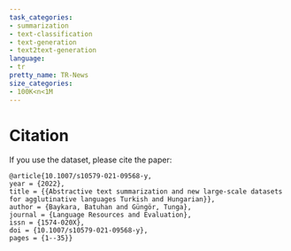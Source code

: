 ```yaml
---
task_categories:
- summarization
- text-classification
- text-generation
- text2text-generation
language:
- tr
pretty_name: TR-News
size_categories:
- 100K<n<1M
---
```


# Citation
If you use the dataset, please cite the paper:
    
    @article{10.1007/s10579-021-09568-y, 
    year = {2022}, 
    title = {{Abstractive text summarization and new large-scale datasets for agglutinative languages Turkish and Hungarian}}, 
    author = {Baykara, Batuhan and Güngör, Tunga}, 
    journal = {Language Resources and Evaluation}, 
    issn = {1574-020X}, 
    doi = {10.1007/s10579-021-09568-y},
    pages = {1--35}}
